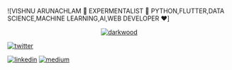 ![VISHNU ARUNACHLAM 👋 EXPERMENTALIST 🚀 PYTHON,FLUTTER,DATA SCIENCE,MACHINE LEARNING,AI,WEB DEVELOPER ❤️]

<!--
how to make this gif ?

I made my with https://codesandbox.io/s/github-profile-2ijk7
Then i recorded my screen to gif on Mac with Quicktime and https://gist.github.com/tskaggs/6394639
-->

<p align="center">
  <a href="https://darkwood.fr"><img src="https://img.icons8.com/fluent/96/000000/domain.png" alt="darkwood"/></a>
  
  <a href="https://twitter.com/matyo91"><img src="https://img.icons8.com/color/96/000000/twitter-squared.png" alt="twitter"/></a>
 
  
  <a href="https://www.linkedin.com/in/vishnu-a-a2aa66175/"><img src="https://img.icons8.com/color/96/000000/linkedin.png" alt="linkedin"/></a>
  <a href="https://medium.com/@vishnu.geethaarun"><img src="https://img.icons8.com/color/96/000000/medium-logo.png" alt="medium"/></a>
 
</p>


